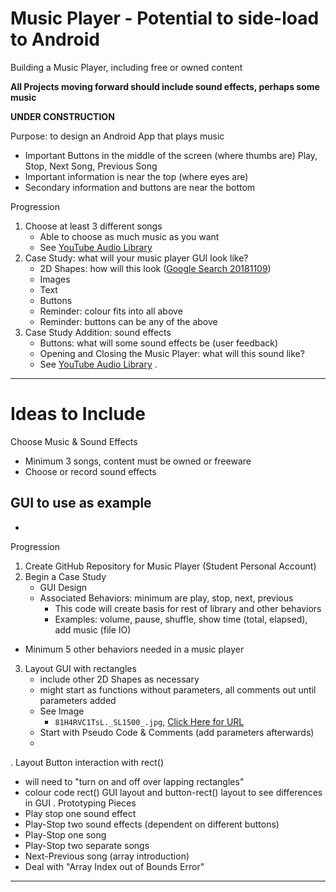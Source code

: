 # Music Player - Potential to side-load to Android
Building a Music Player, including free or owned content

**All Projects moving forward should include sound effects, perhaps some music**

**UNDER CONSTRUCTION**

Purpose: to design an Android App that plays music
- Important Buttons in the middle of the screen (where thumbs are)
  Play, Stop, Next Song, Previous Song
- Important information is near the top (where eyes are)
- Secondary information and buttons are near the bottom

Progression
1. Choose at least 3 different songs
   - Able to choose as much music as you want
   - See <a href="https://www.youtube.com/audiolibrary/music">YouTube Audio Library</a>
2. Case Study: what will your music player GUI look like?
   - 2D Shapes: how will this look (<a href="https://www.google.ca/search?safe=strict&rlz=1C1GCEA_enCA818CA818&tbm=isch&q=music+players+graphical+user+interfaces&backchip=online_chips:mobile+app&chips=q:music+players+graphical+user+interfaces,online_chips:design,online_chips:android,online_chips:apps&usg=AI4_-kTo8kS0TYqTQ7BMuBziGSFXpEh62Q&sa=X&ved=0ahUKEwiJ6NiK2cXeAhUmilQKHcSLARsQ3VYIKCgA&biw=1920&bih=889&dpr=1">Google Search 20181109</a>)
   - Images
   - Text
   - Buttons
   - Reminder: colour fits into all above
   - Reminder: buttons can be any of the above
3. Case Study Addition: sound effects
   - Buttons: what will some sound effects be (user feedback)
   - Opening and Closing the Music Player: what will this sound like?
   - See <a href="https://www.youtube.com/audiolibrary/music">YouTube Audio Library</a>
.  

---

# Ideas to Include
Choose Music & Sound Effects
- Minimum 3 songs, content must be owned or freeware
- Choose or record sound effects

GUI to use as example
-
-

Progression
1. Create GitHub Repository for Music Player (Student Personal Account)
2. Begin a Case Study
   - GUI Design
   - Associated Behaviors: minimum are play, stop, next, previous
     - This code will create basis for rest of library and other behaviors
     - Examples: volume, pause, shuffle, show time (total, elapsed), add music (file IO)
  - Minimum 5 other behaviors needed in a music player
3. Layout GUI with rectangles
   - include other 2D Shapes as necessary
   - might start as functions without parameters, all comments out until parameters added
   - See Image
     - ```81H4RVC1TsL._SL1500_.jpg```, <a href="https://images-na.ssl-images-amazon.com/images/I/81H4RVC1TsL._SL1500_.jpg">Click Here for URL</a>
   - Start with Pseudo Code & Comments (add parameters afterwards)
   - 
. Layout Button interaction with rect()
  - will need to "turn on and off over lapping rectangles"
  - colour code rect() GUI layout and button-rect() layout to see differences in GUI
. Prototyping Pieces
  - Play stop one sound effect
  - Play-Stop two sound effects (dependent on different buttons)
  - Play-Stop one song
  - Play-Stop two separate songs
  - Next-Previous song (array introduction)
  - Deal with "Array Index out of Bounds Error"


---
